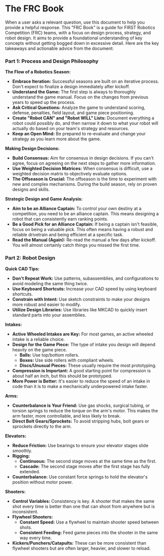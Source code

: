 # The FRC Book 
When a user asks a relevant question, use this document to help you provide a helpful response.
This "FRC Book" is a guide for FIRST Robotics Competition (FRC) teams, with a focus on design process, strategy, and robot design. It aims to provide a foundational understanding of key concepts without getting bogged down in excessive detail. Here are the key takeaways and actionable advice from the document:

### **Part 1: Process and Design Philosophy**

**The Flow of a Robotics Season:**
*   **Embrace Iteration:** Successful seasons are built on an iterative process. Don't expect to finalize a design immediately after kickoff.
*   **Understand the Game:** The first step is always to thoroughly understand the game manual. Focus on the changes from previous years to speed up the process.
*   **Ask Critical Questions:** Analyze the game to understand scoring, defense, penalties, field layout, and game piece positioning.
*   **Create "Robot CAN" and "Robot WILL" Lists:** Document everything a robot could possibly do, and then narrow it down to what your robot will actually do based on your team's strategy and resources.
*   **Keep an Open Mind:** Be prepared to re-evaluate and change your strategy as you learn more about the game.

**Making Design Decisions:**
*   **Build Consensus:** Aim for consensus in design decisions. If you can't agree, focus on agreeing on the next steps to gather more information.
*   **Use Weighted Decision Matrices:** When consensus is difficult, use a weighted decision matrix to objectively evaluate options.
*   **The Offseason is Crucial:** The offseason is the time to experiment with new and complex mechanisms. During the build season, rely on proven designs and skills.

**Strategic Design and Game Analysis:**
*   **Aim to be an Alliance Captain:** To control your own destiny at a competition, you need to be an alliance captain. This means designing a robot that can consistently earn ranking points.
*   **Be a Good Pick for an Alliance Captain:** If being a captain isn't feasible, focus on being a valuable pick. This often means having a robust and reliable drivetrain and being efficient at a specific task.
*   **Read the Manual (Again):** Re-read the manual a few days after kickoff. You will almost certainly catch things you missed the first time.

### **Part 2: Robot Design**

**Quick CAD Tips:**
*   **Don't Repeat Work:** Use patterns, subassemblies, and configurations to avoid modeling the same thing twice.
*   **Use Keyboard Shortcuts:** Increase your CAD speed by using keyboard shortcuts.
*   **Constrain with Intent:** Use sketch constraints to make your designs more robust and easier to modify.
*   **Utilize Design Libraries:** Use libraries like MKCAD to quickly insert standard parts into your assemblies.

**Intakes:**
*   **Active Wheeled Intakes are Key:** For most games, an active wheeled intake is a reliable choice.
*   **Design for the Game Piece:** The type of intake you design will depend heavily on the game piece.
    *   **Balls:** Use top/bottom rollers.
    *   **Boxes:** Use side rollers with compliant wheels.
    *   **Discs/Unusual Pieces:** These usually require the most prototyping.
*   **Compression is Important:** A good starting point for compression is about half an inch, but this should be prototyped.
*   **More Power is Better:** It's easier to reduce the speed of an intake in code than it is to make a mechanically underpowered intake faster.

**Arms:**
*   **Counterbalance is Your Friend:** Use gas shocks, surgical tubing, or torsion springs to reduce the torque on the arm's motor. This makes the arm faster, more controllable, and less likely to break.
*   **Direct Bolt Gears/Sprockets:** To avoid stripping hubs, bolt gears or sprockets directly to the arm.

**Elevators:**
*   **Reduce Friction:** Use bearings to ensure your elevator stages slide smoothly.
*   **Rigging:**
    *   **Continuous:** The second stage moves at the same time as the first.
    *   **Cascade:** The second stage moves after the first stage has fully extended.
*   **Counterbalance:** Use constant force springs to hold the elevator's position without motor power.

**Shooters:**
*   **Control Variables:** Consistency is key. A shooter that makes the same shot every time is better than one that can shoot from anywhere but is inconsistent.
*   **Flywheel Shooters:**
    *   **Constant Speed:** Use a flywheel to maintain shooter speed between shots.
    *   **Consistent Feeding:** Feed game pieces into the shooter in the same way every time.
*   **Kickers/Punchers/Catapults:** These can be more consistent than flywheel shooters but are often larger, heavier, and slower to reload.